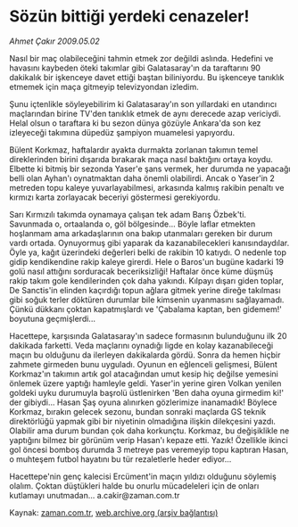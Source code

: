 # Sözün bittiği yerdeki cenazeler!

*Ahmet Çakır 2009.05.02*

<tr><td class="metin" colspan="2" style="padding-top: 20px; padding-left: 5px; padding-right: 10px;">Nasıl bir maç olabileceğini tahmin etmek zor değildi aslında. Hedefini ve havasını kaybeden öteki takımlar gibi Galatasaray'ın da taraftarını 90 dakikalık bir işkenceye davet ettiği baştan biliniyordu. Bu işkenceye tanıklık etmemek için maça gitmeyip televizyondan izledim.</td></tr><tr><td class="metin" colspan="2" style="padding-top: 20px; padding-left: 5px; padding-right: 10px;"><p> Şunu içtenlikle söyleyebilirim ki Galatasaray'ın son yıllardaki en utandırıcı maçlarından birine TV'den tanıklık etmek de aynı derecede azap vericiydi. Helal olsun o taraftara ki bu sezon dünya gözüyle Ankara'da son kez izleyeceği takımına düpedüz şampiyon muamelesi yapıyordu.
<p>Bülent Korkmaz, haftalardır ayakta durmakta zorlanan takımın temel direklerinden birini dışarıda bırakarak maça nasıl baktığını ortaya koydu. Elbette ki bitmiş bir sezonda Yaser'e şans vermek, her durumda ne yapacağı belli olan Ayhan'ı oynatmaktan daha önemli olabilirdi. Ancak o Yaser'in 2 metreden topu kaleye yuvarlayabilmesi, arkasında kalmış rakibin penaltı ve kırmızı karta zorlayacak beceriyi göstermesi gerekiyordu.
<p>Sarı Kırmızılı takımda oynamaya çalışan tek adam Barış Özbek'ti. Savunmada o, ortaalanda o, göl bölgesinde... Böyle laflar etmekten hoşlanmam ama arkadaşlarının ona bakıp utanmaları gereken bir durum vardı ortada. Oynuyormuş gibi yaparak da kazanabilecekleri kanısındaydılar. Öyle ya, kağıt üzerindeki değerleri belki de rakibin 10 katıydı. O nedenle top gidip kendikendine rakip kaleye girerdi. Hele o Baros'un bugüne kadarki 19 golü nasıl attığını sorduracak beceriksizliği! Haftalar önce küme düşmüş rakip takım gole kendilerinden çok daha yakındı. Kılpayı dışarı giden toplar, De Sanctis'in elinden kaçırdığı topun ağlara gitmek yerine direğe takılması gibi soğuk terler döktüren durumlar bile kimsenin uyanmasını sağlayamadı. Çünkü dükkanı çoktan kapatmışlardı ve 'Çabalama kaptan, ben gidemem!' boyutuna geçmişlerdi...
<p>Hacettepe, karşısında Galatasaray'ın sadece formasının bulunduğunu ilk 20 dakikada farketti. Veda maçlarını oynadığı ligde en kolay kazanabileceği maçın bu olduğunu da ilerleyen dakikalarda gördü. Sonra da hemen hiçbir zahmete girmeden bunu uyguladı. Oyunun en eğlenceli gelişmesi, Bülent Korkmaz'ın takımın artık gol atacağından umut kesip hiç değilse yemesini önlemek üzere yaptığı hamleyle geldi. Yaser'in yerine giren Volkan yenilen goldeki uyku durumuyla başrolü üstlenirken 'Ben daha oyuna girmedim ki!' der gibiydi... Hasan Şaş oyuna alınırken gözlerimize inanamadık! Böylece Korkmaz, bırakın gelecek sezonu, bundan sonraki maçlarda GS teknik direktörlüğü yapmak gibi bir niyetinin olmadığına ilişkin dilekçesini yazdı. Olabilir ama durum bundan çok daha korkunçtu. Korkmaz, bu değişiklikle ne yaptığını bilmez bir görünüm verip Hasan'ı kepaze etti. Yazık! Özellikle ikinci gol öncesi bomboş durumda 3 metreye pas veremeyip topu kaptıran Hasan, o muhteşem futbol hayatını bu tür rezaletlerle heder ediyor...
<p>Hacettepe'nin genç kalecisi Ercüment'in maçın yıldızı olduğunu söylemiş olalım. Çoktan düştükleri halde bu onurlu mücadeleleri için de onları kutlamayı unutmadan... a.cakir@zaman.com.tr<br/></p></p></p></p></p></td></tr>

Kaynak: [zaman.com.tr](http://zaman.com.tr/yazar.do?yazino=843988), [web.archive.org (arşiv bağlantısı)](http://web.archive.org/web/20090508013602/http://www.zaman.com.tr:80/yazar.do?yazino=843988)
